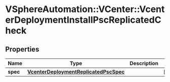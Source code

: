 # VSphereAutomation::VCenter::VcenterDeploymentInstallPscReplicatedCheck

## Properties
Name | Type | Description | Notes
------------ | ------------- | ------------- | -------------
**spec** | [**VcenterDeploymentReplicatedPscSpec**](VcenterDeploymentReplicatedPscSpec.md) |  | [optional] 


